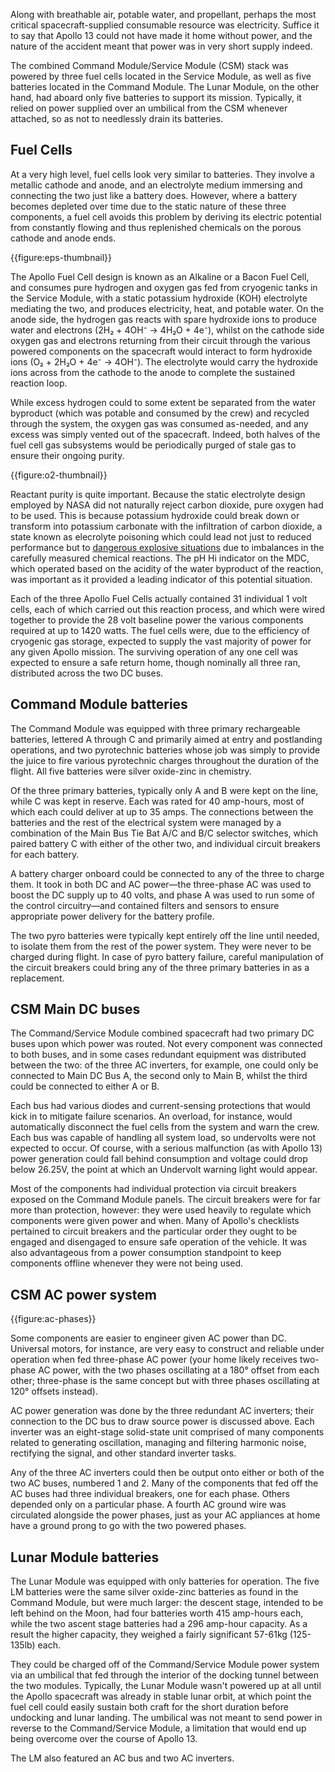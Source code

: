 Along with breathable air, potable water, and propellant, perhaps the most critical spacecraft-supplied consumable resource was electricity. Suffice it to say that Apollo 13 could not have made it home without power, and the nature of the accident meant that power was in very short supply indeed.

The combined Command Module/Service Module (CSM) stack was powered by three fuel cells located in the Service Module, as well as five batteries located in the Command Module. The Lunar Module, on the other hand, had aboard only five batteries to support its mission. Typically, it relied on power supplied over an umbilical from the CSM whenever attached, so as not to needlessly drain its batteries.

Fuel Cells
----------

At a very high level, fuel cells look very similar to batteries. They involve a metallic cathode and anode, and an electrolyte medium immersing and connecting the two just like a battery does. However, where a battery becomes depleted over time due to the static nature of these three components, a fuel cell avoids this problem by deriving its electric potential from constantly flowing and thus replenished chemicals on the porous cathode and anode ends.

{{figure:eps-thumbnail}}

The Apollo Fuel Cell design is known as an Alkaline or a Bacon Fuel Cell, and consumes pure hydrogen and oxygen gas fed from cryogenic tanks in the Service Module, with a static potassium hydroxide (KOH) electrolyte mediating the two, and produces electricity, heat, and potable water. On the anode side, the hydrogen gas reacts with spare hydroxide ions to produce water and electrons (2H&#8322; + 4OH&#8315; &rarr; 4H&#8322;O + 4e&#8315;), whilst on the cathode side oxygen gas and electrons returning from their circuit through the various powered components on the spacecraft would interact to form hydroxide ions (O&#8322; + 2H&#8322;O + 4e&#8315; &rarr; 4OH&#8315;). The electrolyte would carry the hydroxide ions across from the cathode to the anode to complete the sustained reaction loop.

While excess hydrogen could to some extent be separated from the water byproduct (which was potable and consumed by the crew) and recycled through the system, the oxygen gas was consumed as-needed, and any excess was simply vented out of the spacecraft. Indeed, both halves of the fuel cell gas subsystems would be periodically purged of stale gas to ensure their ongoing purity.

{{figure:o2-thumbnail}}

Reactant purity is quite important. Because the static electrolyte design employed by NASA did not naturally reject carbon dioxide, pure oxygen had to be used. This is because potassium hydroxide could break down or transform into potassium carbonate with the infiltration of carbon dioxide, a state known as elecrolyte poisoning which could lead not just to reduced performance but to [dangerous explosive situations](https://blogs.nasa.gov/waynehalesblog/2009/01/07/post_1231342021582/) due to imbalances in the carefully measured chemical reactions. The pH Hi indicator on the MDC, which operated based on the acidity of the water byproduct of the reaction, was important as it provided a leading indicator of this potential situation.

Each of the three Apollo Fuel Cells actually contained 31 individual 1 volt cells, each of which carried out this reaction process, and which were wired together to provide the 28 volt baseline power the various components required at up to 1420 watts. The fuel cells were, due to the efficiency of cryogenic gas storage, expected to supply the vast majority of power for any given Apollo mission. The surviving operation of any one cell was expected to ensure a safe return home, though nominally all three ran, distributed across the two DC buses.

Command Module batteries
------------------------

The Command Module was equipped with three primary rechargeable batteries, lettered A through C and primarily aimed at entry and postlanding operations, and two pyrotechnic batteries whose job was simply to provide the juice to fire various pyrotechnic charges throughout the duration of the flight. All five batteries were silver oxide-zinc in chemistry.

Of the three primary batteries, typically only A and B were kept on the line, while C was kept in reserve. Each was rated for 40 amp-hours, most of which each could deliver at up to 35 amps. The connections between the batteries and the rest of the electrical system were managed by a combination of the Main Bus Tie Bat A/C and B/C selector switches, which paired battery C with either of the other two, and individual circuit breakers for each battery.

A battery charger onboard could be connected to any of the three to charge them. It took in both DC and AC power&mdash;the three-phase AC was used to boost the DC supply up to 40 volts, and phase A was used to run some of the control circuitry&mdash;and contained filters and sensors to ensure appropriate power delivery for the battery profile.

The two pyro batteries were typically kept entirely off the line until needed, to isolate them from the rest of the power system. They were never to be charged during flight. In case of pyro battery failure, careful manipulation of the circuit breakers could bring any of the three primary batteries in as a replacement.

CSM Main DC buses
-----------------

The Command/Service Module combined spacecraft had two primary DC buses upon which power was routed. Not every component was connected to both buses, and in some cases redundant equipment was distributed between the two: of the three AC inverters, for example, one could only be connected to Main DC Bus A, the second only to Main B, whilst the third could be connected to either A or B.

Each bus had various diodes and current-sensing protections that would kick in to mitigate failure scenarios. An overload, for instance, would automatically disconnect the fuel cells from the system and warn the crew. Each bus was capable of handling all system load, so undervolts were not expected to occur. Of course, with a serious malfunction (as with Apollo 13) power generation could fall behind consumption and voltage could drop below 26.25V, the point at which an Undervolt warning light would appear.

Most of the components had individual protection via circuit breakers exposed on the Command Module panels. The circuit breakers were for far more than protection, however: they were used heavily to regulate which components were given power and when. Many of Apollo's checklists pertained to circuit breakers and the particular order they ought to be engaged and disengaged to ensure safe operation of the vehicle. It was also advantageous from a power consumption standpoint to keep components offline whenever they were not being used.

CSM AC power system
-------------------

{{figure:ac-phases}}

Some components are easier to engineer given AC power than DC. Universal motors, for instance, are very easy to construct and reliable under operation when fed three-phase AC power (your home likely receives two-phase AC power, with the two phases oscillating at a 180&deg; offset from each other; three-phase is the same concept but with three phases oscillating at 120&deg; offsets instead).

AC power generation was done by the three redundant AC inverters; their connection to the DC bus to draw source power is discussed above. Each inverter was an eight-stage solid-state unit comprised of many components related to generating oscillation, managing and filtering harmonic noise, rectifying the signal, and other standard inverter tasks.

Any of the three AC inverters could then be output onto either or both of the two AC buses, numbered 1 and 2. Many of the components that fed off the AC buses had three individual breakers, one for each phase. Others depended only on a particular phase. A fourth AC ground wire was circulated alongside the power phases, just as your AC appliances at home have a ground prong to go with the two powered phases.

Lunar Module batteries
----------------------

The Lunar Module was equipped with only batteries for operation. The five LM batteries were the same silver oxide-zinc batteries as found in the Command Module, but were much larger: the descent stage, intended to be left behind on the Moon, had four batteries worth 415 amp-hours each, while the two ascent stage batteries had a 296 amp-hour capacity. As a result the higher capacity, they weighed a fairly significant 57-61kg (125-135lb) each.

They could be charged off of the Command/Service Module power system via an umbilical that fed through the interior of the docking tunnel between the two modules. Typically, the Lunar Module wasn't powered up at all until the Apollo spacecraft was already in stable lunar orbit, at which point the fuel cell could easily sustain both craft for the short duration before undocking and lunar landing. The umbilical was not meant to send power in reverse to the Command/Service Module, a limitation that would end up being overcome over the course of Apollo 13.

The LM also featured an AC bus and two AC inverters.

